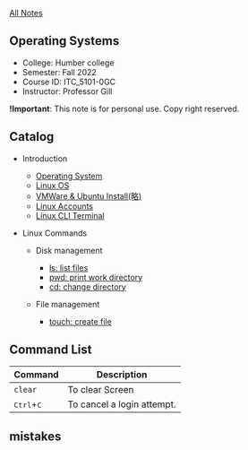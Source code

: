 [All Notes](/index.md)

## Operating Systems

- College: Humber college
- Semester: Fall 2022
- Course ID: ITC_5101-0GC
- Instructor: Professor Gill

**!Important**: This note is for personal use. Copy right reserved.

## Catalog

- Introduction
    - [Operating System](/ITC_5101_Operating_Systems/introduction/OS.md)
    - [Linux OS](/ITC_5101_Operating_Systems/introduction/linux.md)
    - [VMWare & Ubuntu Install(略)](/ITC_5101_Operating_Systems/introduction/VM_install.md)
    - [Linux Accounts](/ITC_5101_Operating_Systems/introduction/linux_account.md)
    - [Linux CLI Terminal](/ITC_5101_Operating_Systems/introduction/linux_cli.md)

- Linux Commands
    - Disk management
        - [ls: list files](/linux_command/disk_management/ls.md)
        - [pwd: print work directory](/linux_command/disk_management/pwd.md)
        - [cd: change directory](/linux_command/disk_management/cd.md)

    - File management
        - [touch: create file](/linux_command/)

## Command List

|Command|Description|
|--|--|
|`clear`|To clear Screen|
|<kbd>Ctrl</kbd>+<kbd>C</kbd>|To cancel a login attempt.|

## mistakes


